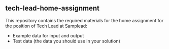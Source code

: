 ## tech-lead-home-assignment
This repository contains the required materials for the home assignment for the position of Tech Lead at Samplead:
- Example data for input and output
- Test data (the data you should use in your solution)